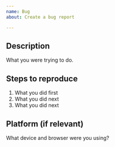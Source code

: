 ```yaml
---
name: Bug
about: Create a bug report

---
```


## Description
What you were trying to do.

## Steps to reproduce
1. What you did first
1. What you did next
1. What you did next

## Platform (if relevant)
What device and browser were you using?
